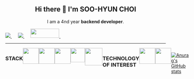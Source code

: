 <h2 align="center">
Hi there 👋 I'm SOO-HYUN CHOI
</h2>

<p align="center">I am a 4nd year <b>backend developer</b>.

<p>
<a href="http://linkedin.com/in/수현-최-2695a4202/" rel="nofollow">
<img src="https://camo.githubusercontent.com/a493f6833f99fb3c85788d6d9305e6b7a42b838e5ee5d138fd9a8214a7e77472/68747470733a2f2f696d672e736869656c64732e696f2f62616467652f6c696e6b6564696e2d2532333030373742352e7376673f267374796c653d666f722d7468652d6261646765266c6f676f3d6c696e6b6564696e266c6f676f436f6c6f723d7768697465" data-canonical-src="https://img.shields.io/badge/linkedin-%230077B5.svg?&amp;style=for-the-badge&amp;logo=linkedin&amp;logoColor=white" style="max-width:100%;">
</a>
&nbsp;&nbsp;&nbsp;&nbsp;
	
<a href="mailto:sksmsqodn20@gmail.com?subject=Olá%20Stefany">
<img src="https://camo.githubusercontent.com/2e31b0d0e07e5431ee3f85689b488016d52a4fb97e523ae497023a9746e2e52e/68747470733a2f2f696d672e736869656c64732e696f2f62616467652f676d61696c2d2532334431343833362e7376673f267374796c653d666f722d7468652d6261646765266c6f676f3d676d61696c266c6f676f436f6c6f723d7768697465" data-canonical-src="https://img.shields.io/badge/gmail-%23D14836.svg?&amp;style=for-the-badge&amp;logo=gmail&amp;logoColor=white" style="max-width:100%;">
</a>
&nbsp;&nbsp;&nbsp;&nbsp;

<a href="https://www.notion.so/sososo13/HOME-fc0e4981c22f48c59e1326414e29e414">
<img src="https://user-images.githubusercontent.com/58289675/106357755-6ef24400-634b-11eb-82d0-703ff7ad83c3.png" width="90" height="29">
</a>
&nbsp;&nbsp;&nbsp;&nbsp;

</p>

<hr></hr>

<div style="display: flex" >
	
### STACK
<!-- Spring -->
<image src="https://user-images.githubusercontent.com/58289675/106354450-32b3e900-6335-11eb-857c-b6e1fbb6cd48.jpg" height="50">
<!-- JAVA -->
<image src="https://user-images.githubusercontent.com/58289675/106355015-f08ca680-6338-11eb-8bfe-620b6936f40a.png" height="50">
<!-- Mysql -->
<image src="https://user-images.githubusercontent.com/58289675/106354722-3ba5ba00-6337-11eb-88fc-ab55473d7960.png" width="50"/>
<!-- React -->
<!-- <image src="https://user-images.githubusercontent.com/58289675/106354567-2ed49680-6336-11eb-92ad-c04ce19d63f3.png" width="50"/> -->
<!-- HTML -->
<!-- <image src="https://user-images.githubusercontent.com/58289675/106354870-106f9a80-6338-11eb-80b3-1410019dd688.png" width="50" /> -->
<!-- CSS -->
<!-- <image src="https://user-images.githubusercontent.com/63652102/106355359-a9071a00-633a-11eb-9544-52af937bc756.jpg" width="45" /> -->
<!-- JS -->
<image src="https://user-images.githubusercontent.com/63652102/106355182-c25b9680-6339-11eb-95e1-632aa73a0f29.jpg" width="45"/>
<!-- Git -->
<image src="https://user-images.githubusercontent.com/63652102/106355848-fe90f600-633d-11eb-9323-4132c8fec66a.png" width="55" />	
	
### TECHNOLOGY OF INTEREST
<!-- node.js -->
<image src="https://user-images.githubusercontent.com/63652102/106357166-be367580-6347-11eb-8027-9a27a8f0aed0.png" width="50px"/>
<!-- typeScript -->
<image src="https://user-images.githubusercontent.com/63652102/106357171-c2fb2980-6347-11eb-9fa4-7dcbd8ed84e0.png" width="50px"/>
<!-- react-nativ -->
<!-- <image src="https://user-images.githubusercontent.com/63652102/106357239-43218f00-6348-11eb-9a0a-527ca680c055.png" width="55px"/> -->

<br><br>

[![Anurag's GitHub stats](https://github-readme-stats.vercel.app/api?username=soohyunnn&show_icons=true&theme=radical)](https://github.com/anuraghazra/github-readme-stats)


<!--
**soohyunnn/soohyunnn** is a ✨ _special_ ✨ repository because its `README.md` (this file) appears on your GitHub profile.

Here are some ideas to get you started:

- 🔭 I’m currently working on ...
- 🌱 I’m currently learning ...
- 👯 I’m looking to collaborate on ...
- 🤔 I’m looking for help with ...
- 💬 Ask me about ...
- 📫 How to reach me: ...
- 😄 Pronouns: ...
- ⚡ Fun fact: ...
-->

